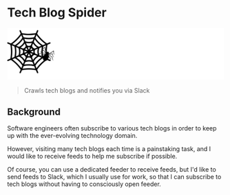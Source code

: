 # Tech Blog Spider

![logo](docs/images/logo.svg)

> Crawls tech blogs and notifies you via Slack

## Background

Software engineers often subscribe to various tech blogs in order to keep up with the ever-evolving technology domain.

However, visiting many tech blogs each time is a painstaking task, and I would like to receive feeds to help me subscribe if possible.

Of course, you can use a dedicated feeder to receive feeds, but I'd like to send feeds to Slack, which I usually use for work, so that I can subscribe to tech blogs without having to consciously open feeder.

